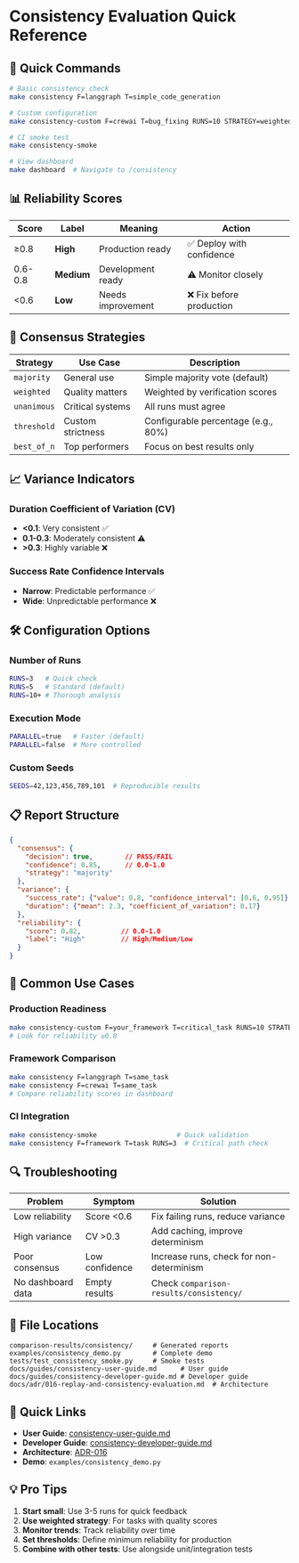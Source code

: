 # Consistency Evaluation Quick Reference

## 🚀 Quick Commands

```bash
# Basic consistency check
make consistency F=langgraph T=simple_code_generation

# Custom configuration
make consistency-custom F=crewai T=bug_fixing RUNS=10 STRATEGY=weighted

# CI smoke test
make consistency-smoke

# View dashboard
make dashboard  # Navigate to /consistency
```

## 📊 Reliability Scores

| Score | Label | Meaning | Action |
|-------|-------|---------|--------|
| ≥0.8 | **High** | Production ready | ✅ Deploy with confidence |
| 0.6-0.8 | **Medium** | Development ready | ⚠️ Monitor closely |
| <0.6 | **Low** | Needs improvement | ❌ Fix before production |

## 🤝 Consensus Strategies

| Strategy | Use Case | Description |
|----------|----------|-------------|
| `majority` | General use | Simple majority vote (default) |
| `weighted` | Quality matters | Weighted by verification scores |
| `unanimous` | Critical systems | All runs must agree |
| `threshold` | Custom strictness | Configurable percentage (e.g., 80%) |
| `best_of_n` | Top performers | Focus on best results only |

## 📈 Variance Indicators

### Duration Coefficient of Variation (CV)
- **<0.1**: Very consistent ✅
- **0.1-0.3**: Moderately consistent ⚠️
- **>0.3**: Highly variable ❌

### Success Rate Confidence Intervals
- **Narrow**: Predictable performance ✅
- **Wide**: Unpredictable performance ❌

## 🛠️ Configuration Options

### Number of Runs
```bash
RUNS=3   # Quick check
RUNS=5   # Standard (default)
RUNS=10+ # Thorough analysis
```

### Execution Mode
```bash
PARALLEL=true   # Faster (default)
PARALLEL=false  # More controlled
```

### Custom Seeds
```bash
SEEDS=42,123,456,789,101  # Reproducible results
```

## 📋 Report Structure

```json
{
  "consensus": {
    "decision": true,        // PASS/FAIL
    "confidence": 0.85,      // 0.0-1.0
    "strategy": "majority"
  },
  "variance": {
    "success_rate": {"value": 0.8, "confidence_interval": [0.6, 0.95]},
    "duration": {"mean": 2.3, "coefficient_of_variation": 0.17}
  },
  "reliability": {
    "score": 0.82,          // 0.0-1.0
    "label": "High"         // High/Medium/Low
  }
}
```

## 🎯 Common Use Cases

### Production Readiness
```bash
make consistency-custom F=your_framework T=critical_task RUNS=10 STRATEGY=weighted
# Look for reliability ≥0.8
```

### Framework Comparison
```bash
make consistency F=langgraph T=same_task
make consistency F=crewai T=same_task
# Compare reliability scores in dashboard
```

### CI Integration
```bash
make consistency-smoke                    # Quick validation
make consistency F=framework T=task RUNS=3  # Critical path check
```

## 🔍 Troubleshooting

| Problem | Symptom | Solution |
|---------|---------|----------|
| Low reliability | Score <0.6 | Fix failing runs, reduce variance |
| High variance | CV >0.3 | Add caching, improve determinism |
| Poor consensus | Low confidence | Increase runs, check for non-determinism |
| No dashboard data | Empty results | Check `comparison-results/consistency/` |

## 📁 File Locations

```
comparison-results/consistency/     # Generated reports
examples/consistency_demo.py        # Complete demo
tests/test_consistency_smoke.py     # Smoke tests
docs/guides/consistency-user-guide.md      # User guide
docs/guides/consistency-developer-guide.md # Developer guide
docs/adr/016-replay-and-consistency-evaluation.md  # Architecture
```

## 🔗 Quick Links

- **User Guide**: [consistency-user-guide.md](guides/consistency-user-guide.md)
- **Developer Guide**: [consistency-developer-guide.md](guides/consistency-developer-guide.md)
- **Architecture**: [ADR-016](adr/016-replay-and-consistency-evaluation.md)
- **Demo**: `examples/consistency_demo.py`

## 💡 Pro Tips

1. **Start small**: Use 3-5 runs for quick feedback
2. **Use weighted strategy**: For tasks with quality scores
3. **Monitor trends**: Track reliability over time
4. **Set thresholds**: Define minimum reliability for production
5. **Combine with other tests**: Use alongside unit/integration tests
